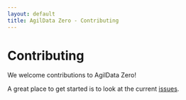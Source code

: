 ```yaml
---
layout: default
title: AgilData Zero - Contributing
---
```


# Contributing

We welcome contributions to AgilData Zero!

A great place to get started is to look at the current [issues](https://github.com/AgilData/agildata-zero/issues).


